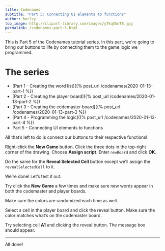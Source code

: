 ```yaml
---
title: Codenames
subtitle: "Part 5: Connecting UI elements to functions"
author: harley
top_image: http://clipart-library.com/images/yTkqXknTE.jpg
permalink: /codenames-part-5.html
---
```

This is Part 5 of the Codenames tutorial series. In this part, we're going to bring our buttons to life by connecting them to the game logic we programmed.

# The series
* [Part 1 - Creating the word list]({% post_url /codenames/2020-01-13-part-1 %})
* [Part 2 - Creating the player board]({% post_url /codenames/2020-01-13-part-2 %})
* [Part 3 - Creating the codemaster board]({% post_url /codenames/2020-01-13-part-3 %})
* [Part 4 - Programming the logic]({% post_url /codenames/2020-01-13-part-4 %})
* Part 5 - Connecting UI elements to functions

All that’s left to do is connect our buttons to their respective functions!

Right-click the **New Game** button. Click the three dots in the top-right corner of the drawing. Choose **Assign script**. Enter `newBoard` and click **OK**.

Do the same for the **Reveal Selected Cell** button except we’ll assign the `revealSelectedCell` to it.

We’re done! Let’s test it out.

Try click the **New Game** a few times and make sure new words appear in both the codemaster and player boards. 

Make sure the colors are randomized each time as well. 

Select a cell in the player board and click the reveal button. Make sure the color matches what’s on the codemaster board. 

Try selecting cell **A1** and clicking the reveal button. The message box should appear.

--------
All done!